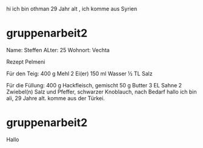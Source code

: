 hi 
ich bin othman 
29 Jahr alt ,
ich komme aus Syrien

# gruppenarbeit2
Name: Steffen
ALter: 25
Wohnort: Vechta

Rezept Pelmeni


Für den Teig:
400 g	Mehl
2	Ei(er)
150 ml	Wasser
½ TL	Salz

Für die Füllung:
400 g	Hackfleisch, gemischt
50 g	Butter
3 EL	Sahne
2	Zwiebel(n)
Salz und Pfeffer, schwarzer
Knoblauch, nach Bedarf
hallo ich bin ali, 29 Jahre alt. komme aus der Türkei.
# gruppenarbeit2
Hallo

